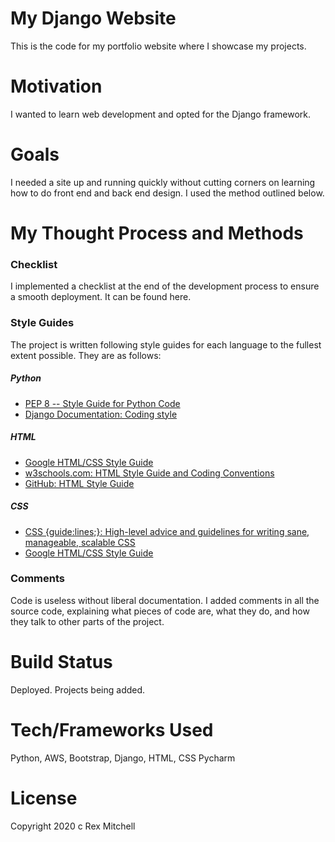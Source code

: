 # My Django Website

This is the code for my portfolio website where I showcase my projects.

# Motivation

I wanted to learn web development and opted for the Django framework. 

# Goals

I needed a site up and running quickly without cutting corners on learning how to do front end and back end design. I used the method outlined below.

# My Thought Process and Methods

### Checklist
I implemented a checklist at the end of the development process to ensure a smooth deployment. It can be found here.

### Style Guides
The project is written following style guides for each language to the fullest extent possible. They are as follows:

##### Python
* [PEP 8 -- Style Guide for Python Code](https://www.python.org/dev/peps/pep-0008/)
* [Django Documentation: Coding style](https://docs.djangoproject.com/en/dev/internals/contributing/writing-code/coding-style/)
##### HTML
* [Google HTML/CSS Style Guide](https://google.github.io/styleguide/htmlcssguide.html)
* [w3schools.com: HTML Style Guide and Coding Conventions](https://www.w3schools.com/html/html5_syntax.asp)
* [GitHub: HTML Style Guide](https://gist.github.com/ryansechrest/8693303)
##### CSS
* [CSS {guide:lines;}: High-level advice and guidelines for writing sane, manageable, scalable CSS](https://cssguidelin.es/)
* [Google HTML/CSS Style Guide](https://google.github.io/styleguide/htmlcssguide.html)

### Comments
Code is useless without liberal documentation. I added comments in all the source code, explaining what pieces of code are, what they do, and how they talk to other parts of the project.

# Build Status

Deployed. Projects being added.

# Tech/Frameworks Used

Python, AWS, Bootstrap, Django, HTML, CSS Pycharm

# License

Copyright 2020 c Rex Mitchell
